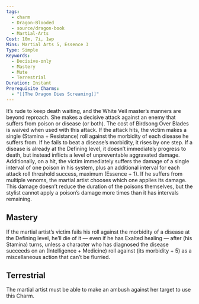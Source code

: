```yaml
---
tags:
  - charm
  - Dragon-Blooded
  - source/dragon-book
  - Martial-Arts
Cost: 10m, 7i, 1wp
Mins: Martial Arts 5, Essence 3
Type: Simple
Keywords:
  - Decisive-only
  - Mastery
  - Mute
  - Terrestrial
Duration: Instant
Prerequisite Charms:
  - "[[The Dragon Dies Screaming]]"
---
```

It’s rude to keep death waiting, and the White Veil master’s manners are beyond reproach. She makes a decisive attack against an enemy that suffers from poison or disease (or both). The cost of Birdsong Over Blades is waived when used with this attack. If the attack hits, the victim makes a single (Stamina + Resistance) roll against the morbidity of each disease he suffers from. If he fails to beat a disease’s morbidity, it rises by one step. If a disease is already at the Defining level, it doesn’t immediately progress to death, but instead inflicts a level of unpreventable aggravated damage. Additionally, on a hit, the victim immediately suffers the damage of a single interval of one poison in his system, plus an additional interval for each attack roll threshold success, maximum (Essence + 1). If he suffers from multiple venoms, the martial artist chooses which one applies its damage. This damage doesn’t reduce the duration of the poisons themselves, but the stylist cannot apply a poison’s damage more times than it has intervals remaining. 
## Mastery

If the martial artist’s victim fails his roll against the morbidity of a disease at the Defining level, he’ll die of it — even if he has Exalted healing — after (his Stamina) turns, unless a character who has diagnosed the disease succeeds on an (Intelligence + Medicine) roll against (its morbidity + 5) as a miscellaneous action that can’t be flurried. 
## Terrestrial

The martial artist must be able to make an ambush against her target to use this Charm.